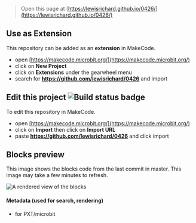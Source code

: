 
> Open this page at [https://lewisrichard.github.io/0426/](https://lewisrichard.github.io/0426/)

## Use as Extension

This repository can be added as an **extension** in MakeCode.

* open [https://makecode.microbit.org/](https://makecode.microbit.org/)
* click on **New Project**
* click on **Extensions** under the gearwheel menu
* search for **https://github.com/lewisrichard/0426** and import

## Edit this project ![Build status badge](https://github.com/lewisrichard/0426/workflows/MakeCode/badge.svg)

To edit this repository in MakeCode.

* open [https://makecode.microbit.org/](https://makecode.microbit.org/)
* click on **Import** then click on **Import URL**
* paste **https://github.com/lewisrichard/0426** and click import

## Blocks preview

This image shows the blocks code from the last commit in master.
This image may take a few minutes to refresh.

![A rendered view of the blocks](https://github.com/lewisrichard/0426/raw/master/.github/makecode/blocks.png)

#### Metadata (used for search, rendering)

* for PXT/microbit
<script src="https://makecode.com/gh-pages-embed.js"></script><script>makeCodeRender("{{ site.makecode.home_url }}", "{{ site.github.owner_name }}/{{ site.github.repository_name }}");</script>
